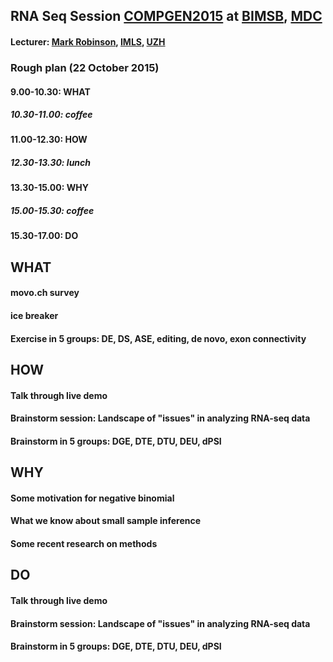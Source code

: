## RNA Seq Session [COMPGEN2015](http://compgen2015.mdc-berlin.de/) at [BIMSB](https://www.mdc-berlin.de/40549075/de/bimsb), [MDC](https://www.mdc-berlin.de/)
#### Lecturer: [Mark Robinson](http://www.imls.uzh.ch/research/robinson.html), [IMLS](http://www.imls.uzh.ch/index.html), [UZH](http://www.uzh.ch/index.html)


### Rough plan (22 October 2015)
#### 9.00-10.30: WHAT
##### 10.30-11.00: coffee
#### 11.00-12.30: HOW
##### 12.30-13.30: lunch
#### 13.30-15.00: WHY
##### 15.00-15.30: coffee
#### 15.30-17.00: DO


## WHAT
#### movo.ch survey
#### ice breaker
#### Exercise in 5 groups: DE, DS, ASE, editing, de novo, exon connectivity


## HOW
#### Talk through live demo
#### Brainstorm session: Landscape of "issues" in analyzing RNA-seq data
#### Brainstorm in 5 groups: DGE, DTE, DTU, DEU, dPSI


## WHY
#### Some motivation for negative binomial
#### What we know about small sample inference
#### Some recent research on methods


## DO
#### Talk through live demo
#### Brainstorm session: Landscape of "issues" in analyzing RNA-seq data
#### Brainstorm in 5 groups: DGE, DTE, DTU, DEU, dPSI

